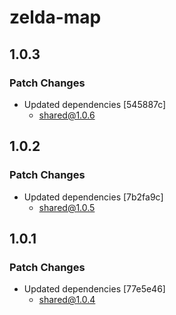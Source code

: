 # zelda-map

## 1.0.3

### Patch Changes

- Updated dependencies [545887c]
  - shared@1.0.6

## 1.0.2

### Patch Changes

- Updated dependencies [7b2fa9c]
  - shared@1.0.5

## 1.0.1

### Patch Changes

- Updated dependencies [77e5e46]
  - shared@1.0.4
